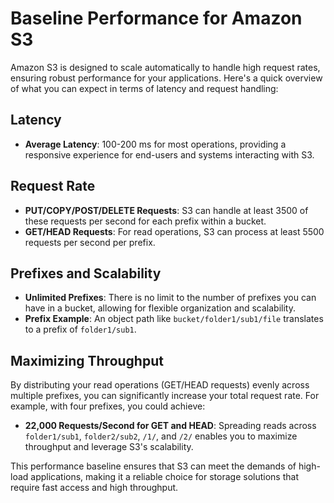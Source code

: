 # Baseline Performance for Amazon S3

Amazon S3 is designed to scale automatically to handle high request rates, ensuring robust performance for your applications. Here's a quick overview of what you can expect in terms of latency and request handling:

## Latency

- **Average Latency**: 100-200 ms for most operations, providing a responsive experience for end-users and systems interacting with S3.

## Request Rate

- **PUT/COPY/POST/DELETE Requests**: S3 can handle at least 3500 of these requests per second for each prefix within a bucket.
- **GET/HEAD Requests**: For read operations, S3 can process at least 5500 requests per second per prefix.

## Prefixes and Scalability

- **Unlimited Prefixes**: There is no limit to the number of prefixes you can have in a bucket, allowing for flexible organization and scalability.
- **Prefix Example**: An object path like `bucket/folder1/sub1/file` translates to a prefix of `folder1/sub1`.

## Maximizing Throughput

By distributing your read operations (GET/HEAD requests) evenly across multiple prefixes, you can significantly increase your total request rate. For example, with four prefixes, you could achieve:

- **22,000 Requests/Second for GET and HEAD**: Spreading reads across `folder1/sub1`, `folder2/sub2`, `/1/`, and `/2/` enables you to maximize throughput and leverage S3's scalability.

This performance baseline ensures that S3 can meet the demands of high-load applications, making it a reliable choice for storage solutions that require fast access and high throughput.
